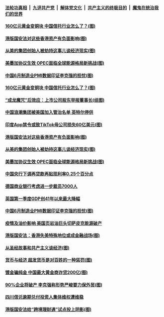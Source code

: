 

####  [法轮功真相](../../../../basic/blob/master/README.md?t=07021931) &nbsp;|&nbsp; [九评共产党](../../../../9ping.md/blob/master/README.md?t=07021931) &nbsp;|&nbsp; [解体党文化](../../../../jtdwh.md/blob/master/README.md?t=07021931)  &nbsp;|&nbsp; [共产主义的终极目的](../../../../gczydzjmd.md/blob/master/README.md?t=07021931) &nbsp;|&nbsp; [魔鬼在统治我们的世界](../../../../mgztzwmdsj.md/blob/master/README.md?t=07021931) 

#### [160亿元黄金变铜块 中国信托行业怎么了？(图)](../pages/p5/938358.md?t=07021931) 

#### [港版国安法对这些香港资产有负面影响(图)](../pages/p5/938357.md?t=07021931) 

#### [从美的集团创始人被劫持这事儿谈经济现实(图)](../pages/p5/938344.md?t=07021931) 

#### [美墨加协议生效 OPEC面临全球能源格局新挑战(图)](../pages/p5/938340.md?t=07021931) 


#### [中国6月制造业PMI数据印证李克强的担忧(图)](../pages/p5/938245.md?t=07021931) 

#### [160亿元黄金变铜块 中国信托行业怎么了？(图)](../pages/p5/938358.md?t=07021931) 

#### [“成龙魔咒”后效应：上市公司股东举报董事长(组图)](../pages/p5/938368.md?t=07021931) 

#### [中国浪潮集团被美国加入管治名单 英特尔停供](../pages/p5/938365.md?t=07021931) 

#### [印度App禁令或致TikTok母公司损失60亿美元(图)](../pages/p5/938364.md?t=07021931) 

#### [港版国安法对这些香港资产有负面影响(图)](../pages/p5/938357.md?t=07021931) 

#### [从美的集团创始人被劫持这事儿谈经济现实(图)](../pages/p5/938344.md?t=07021931) 

#### [美墨加协议生效 OPEC面临全球能源格局新挑战(图)](../pages/p5/938340.md?t=07021931) 


#### [中国央行下调再贷款再贴现利率0.25个百分点](../pages/p5/938264.md?t=07021931) 

#### [德国商业银行考虑进一步裁员7000人](../pages/p5/938262.md?t=07021931) 

#### [英国第一季度GDP创41年以来最大降幅](../pages/p5/938261.md?t=07021931) 

#### [中国6月制造业PMI数据印证李克强的担忧(图)](../pages/p5/938245.md?t=07021931) 

#### [疫情及油价影响 美国页岩油巨头切萨皮克能源破产](../pages/p5/938232.md?t=07021931) 

#### [港版国安法：香港失美特殊地位或成金融战场(图)](../pages/p5/938230.md?t=07021931) 

#### [从圣经故事和共产主义谈经济(图)](../pages/p5/938133.md?t=07021931) 

#### [货币与经济 超发货币是对百姓的一种惩罚(图)](../pages/p5/938130.md?t=07021931) 

#### [镀金骗纯金 中国最大黄金商诈贷200亿(图)](../pages/p5/938160.md?t=07021931) 

#### [90%企业将破产 李克强称形势严峻要力保外贸(图)](../pages/p5/938142.md?t=07021931) 

#### [四川信讬逾期兑付投资人集体维权遭维稳](../pages/p5/938159.md?t=07021931) 

#### [港版国安法给“跨境理财通”试点投上阴影(图)](../pages/p5/938156.md?t=07021931) 

